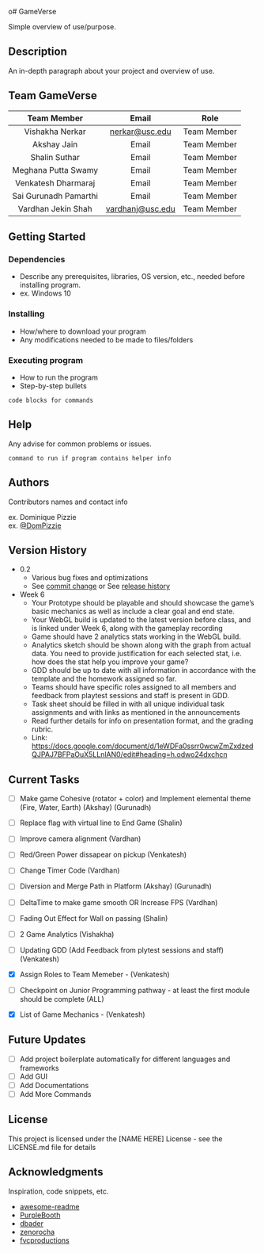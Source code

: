 o# GameVerse

Simple overview of use/purpose.

## Description

An in-depth paragraph about your project and overview of use.

## Team GameVerse

| Team Member   | Email       | Role          |
| :-------------: | :-------------: | :-------------: | 
| Vishakha Nerkar  | nerkar@usc.edu         | Team Member  |
| Akshay Jain  | Email         | Team Member  |
| Shalin Suthar  | Email         | Team Member  |
| Meghana Putta Swamy  | Email         | Team Member  |
| Venkatesh Dharmaraj  | Email         | Team Member  |
| Sai Gurunadh Pamarthi  | Email         | Team Member  |
| Vardhan Jekin Shah  | vardhanj@usc.edu        | Team Member  |

## Getting Started

### Dependencies

* Describe any prerequisites, libraries, OS version, etc., needed before installing program.
* ex. Windows 10

### Installing

* How/where to download your program
* Any modifications needed to be made to files/folders

### Executing program

* How to run the program
* Step-by-step bullets
```
code blocks for commands
```

## Help

Any advise for common problems or issues.
```
command to run if program contains helper info
```

## Authors

Contributors names and contact info

ex. Dominique Pizzie  
ex. [@DomPizzie](https://twitter.com/dompizzie)

## Version History

* 0.2
    * Various bug fixes and optimizations
    * See [commit change]() or See [release history]()
* Week 6
    * Your Prototype should be playable and should showcase the game’s basic mechanics as well as include a clear goal and end state.
    * Your WebGL build is updated to the latest version before class, and is linked under Week 6, along with the gameplay recording
    * Game should have 2 analytics stats working in the WebGL build.
    * Analytics sketch should be shown along with the graph from actual data. You need to provide justification for each selected stat, i.e. how does the stat help you       improve your game? 
    * GDD should be up to date with all information in accordance with the template and the homework assigned so far. 
    * Teams should have specific roles assigned to all members and feedback from playtest sessions and staff is present in GDD.
    * Task sheet should be filled in with all unique individual task assignments and with links as mentioned in the announcements
    * Read further details for info on presentation format, and the grading rubric.
    * Link: https://docs.google.com/document/d/1eWDFa0ssrr0wcwZmZxdzedQJPAJ7BFPaOuX5LLnlAN0/edit#heading=h.odwo24dxchcn

## Current Tasks

- [ ] Make game Cohesive (rotator + color) and Implement elemental theme (Fire, Water, Earth) (Akshay) (Gurunadh)
- [ ] Replace flag with virtual line to End Game (Shalin)
- [ ] Improve camera alignment (Vardhan)
- [ ] Red/Green Power dissapear on pickup (Venkatesh)
- [ ] Change Timer Code (Vardhan)
- [ ] Diversion and Merge Path in Platform (Akshay) (Gurunadh)
- [ ] DeltaTime to make game smooth OR Increase FPS  (Vardhan)
- [ ] Fading Out Effect for Wall on passing (Shalin)
- [ ] 2 Game Analytics <Meghana> (Vishakha)
- [ ] Updating GDD (Add Feedback from plytest sessions and staff) (Venkatesh)
- [x] Assign Roles to Team Memeber - (Venkatesh)
- [ ] Checkpoint on Junior Programming pathway - at least the first module should be complete (ALL)
- [x] List of Game Mechanics - (Venkatesh)


## Future Updates

- [ ] Add project boilerplate automatically for different languages and frameworks
- [ ] Add GUI
- [ ] Add Documentations
- [ ] Add More Commands

## License

This project is licensed under the [NAME HERE] License - see the LICENSE.md file for details

## Acknowledgments

Inspiration, code snippets, etc.
* [awesome-readme](https://github.com/matiassingers/awesome-readme)
* [PurpleBooth](https://gist.github.com/PurpleBooth/109311bb0361f32d87a2)
* [dbader](https://github.com/dbader/readme-template)
* [zenorocha](https://gist.github.com/zenorocha/4526327)
* [fvcproductions](https://gist.github.com/fvcproductions/1bfc2d4aecb01a834b46)
